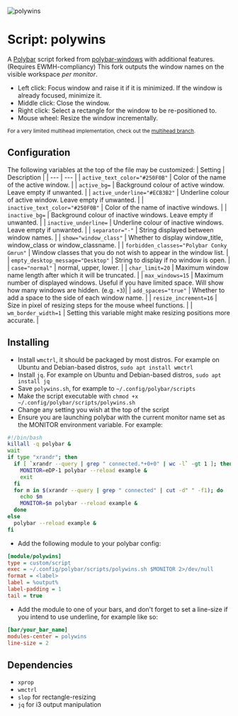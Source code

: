 ![polywins](screenshots/demonstration.gif)

# Script: polywins
A [Polybar](https://github.com/jaagr/polybar) script forked from [polybar-windows](https://github.com/aroma1994/polybar-windows) with additional features. (Requires EWMH-compliancy)
This fork outputs the window names on the visible workspace *per monitor*.
* Left click: Focus window and raise it if it is minimized. If the window is already focused, minimize it.
* Middle click: Close the window.
* Right click: Select a rectangle for the window to be re-positioned to.
* Mouse wheel: Resize the window incrementally.

<sub>For a very limited multihead implementation, check out the [multihead branch](https://github.com/alnj/polywins/tree/multihead).</sub>


## Configuration

The following variables at the top of the file may be customized:
| Setting | Description |
| --- | --- |
| `active_text_color="#250F0B"` | Color of the name of the active window. |
| `active_bg=` | Background colour of active window. Leave empty if unwanted. |
| `active_underline="#ECB3B2"` | Underline colour of active window. Leave empty if unwanted. |
| `inactive_text_color="#250F0B"` | Color of the name of inactive windows. |
| `inactive_bg=` | Background colour of inactive windows. Leave empty if unwanted. |
| `inactive_underline=` | Underline colour of inactive windows. Leave empty if unwanted. |
| `separator="·"` | String displayed between window names. |
| `show="window_class"` | Whether to display window_title, window_class or window_classname. |
| `forbidden_classes="Polybar Conky Gmrun"` | Window classes that you do not wish to appear in the window list. |
| `empty_desktop_message="Desktop"` | String to display if no window is open. |
| `case="normal"` | normal, upper, lower. |
| `char_limit=20` | Maximum window name length after which it will be truncated. |
| ``max_windows=15`` | Maximum number of displayed windows. Useful if you have limited space. Will show how many windows are hidden. (e.g. `+3`)|
| `add_spaces="true"` | Whether to add a space to the side of each window name. |
| `resize_increment=16` | Size in pixel of resizing steps for the mouse wheel functions. |
| `wm_border_width=1` | Setting this variable might make resizing positions more accurate. |


## Installing

* Install `wmctrl`, it should be packaged by most distros. For example on Ubuntu and Debian-based distros, `sudo apt install wmctrl`
* Install `jq`. For example on Ubuntu and Debian-based distros, `sudo apt install jq`
* Save `polywins.sh`, for example to `~/.config/polybar/scripts`
* Make the script executable with `chmod +x ~/.config/polybar/scripts/polywins.sh`
* Change any setting you wish at the top of the script
* Ensure you are launching polybar with the current monitor name set as the MONITOR environment variable. For example:
```bash
#!/bin/bash
killall -q polybar &
wait
if type "xrandr"; then
  if [ `xrandr --query | grep " connected.*+0+0" | wc -l` -gt 1 ]; then
    MONITOR=eDP-1 polybar --reload example &
    exit
  fi
  for m in $(xrandr --query | grep " connected" | cut -d" " -f1); do
    echo $m
    MONITOR=$m polybar --reload example &
  done
else
  polybar --reload example &
fi
```
* Add the following module to your polybar config:
```ini
[module/polywins]
type = custom/script
exec = ~/.config/polybar/scripts/polywins.sh $MONITOR 2>/dev/null
format = <label>
label = %output%
label-padding = 1
tail = true
```
* Add the module to one of your bars, and don't forget to set a line-size if you intend to use underline, for example like so:
```ini
[bar/your_bar_name]
modules-center = polywins
line-size = 2
```

## Dependencies

* `xprop`
* `wmctrl`
* `slop` for rectangle-resizing
* `jq` for i3 output manipulation
